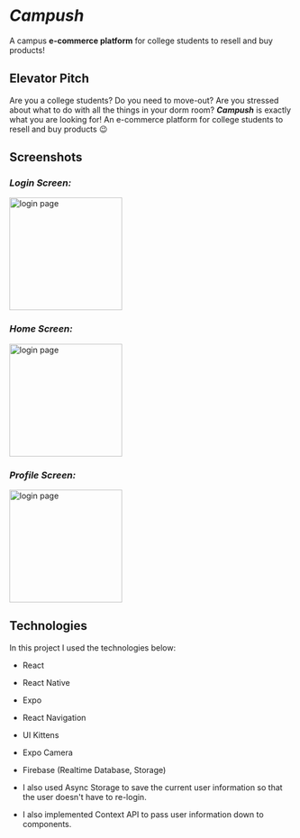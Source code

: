 # _Campush_
A campus **e-commerce platform** for college students to resell and buy products!

## **Elevator Pitch**

Are you a college students? Do you need to move-out? Are you stressed about what to do with all the things in your dorm room? **_Campush_** is exactly what you are looking for! An e-commerce platform for college students to resell and buy products :wink:

## **Screenshots**

### _Login Screen:_
<img src="https://github.com/nguyentl/campush/blob/main/screenshots/IMG_5200.PNG?raw=true" alt="login page" width="200"/>

### _Home Screen:_
<img src="https://github.com/nguyentl/campush/blob/main/screenshots/IMG_5201.PNG?raw=true" alt="login page" width="200"/>

### _Profile Screen:_

<img src="https://github.com/nguyentl/campush/blob/main/screenshots/IMG_5202.PNG?raw=true" alt="login page" width="200"/>



## Technologies

In this project I used the technologies below:
- React
- React Native
- Expo
- React Navigation
- UI Kittens
- Expo Camera
- Firebase (Realtime Database, Storage)

- I also used Async Storage to save the current user information so that the user doesn't have to re-login.
- I also implemented Context API to pass user information down to components.

